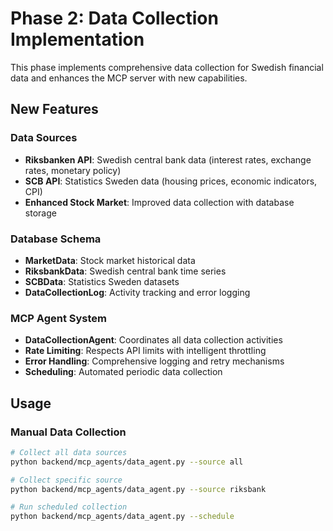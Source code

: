 # Phase 2: Data Collection Implementation

This phase implements comprehensive data collection for Swedish financial data and enhances the MCP server with new capabilities.

## New Features

### Data Sources
- **Riksbanken API**: Swedish central bank data (interest rates, exchange rates, monetary policy)
- **SCB API**: Statistics Sweden data (housing prices, economic indicators, CPI)
- **Enhanced Stock Market**: Improved data collection with database storage

### Database Schema
- **MarketData**: Stock market historical data
- **RiksbankData**: Swedish central bank time series
- **SCBData**: Statistics Sweden datasets
- **DataCollectionLog**: Activity tracking and error logging

### MCP Agent System
- **DataCollectionAgent**: Coordinates all data collection activities
- **Rate Limiting**: Respects API limits with intelligent throttling
- **Error Handling**: Comprehensive logging and retry mechanisms
- **Scheduling**: Automated periodic data collection

## Usage

### Manual Data Collection
```bash
# Collect all data sources
python backend/mcp_agents/data_agent.py --source all

# Collect specific source
python backend/mcp_agents/data_agent.py --source riksbank

# Run scheduled collection
python backend/mcp_agents/data_agent.py --schedule